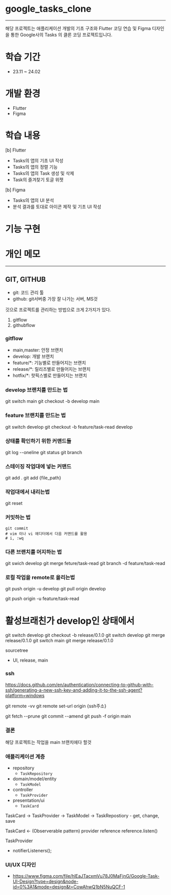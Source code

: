# google_tasks_clone
---
해당 프로젝트는 애플리케이션 개발의 기초 구조와 Flutter 코딩 연습 및 Figma 디자인을 통한
Google사의 Tasks 의 클론 코딩 프로젝트입니다.

# 학습 기간
- 23.11 ~ 24.02

# 개발 환경
- Flutter
- Figma


# 학습 내용
[b] Flutter

- Tasks의 앱의 기초 UI 작성
- Tasks의 앱의 정렬 기능
- Tasks의 앱의 Task 생성 및 삭제
- Task의 즐겨찾기 토글 위젯

[b] Figma

- Tasks의 앱의 UI 분석
- 분석 결과를 토대로 아이콘 제작 및 기초 UI 작성


# 기능 구현



# 개인 메모
---
## GIT, GITHUB
- git: 코드 관리 툴
- github: git서버중 가장 잘 나가는 서버, MS것

깃으로 프로젝트를 관리하는 방법으로 크게 2가지가 있다.
1. gitflow
2. githubflow

### gitflow

- main,master: 안정 브랜치
- develop: 개발 브랜치
- feature/*: 기능별로 만들어지는 브랜치
- release/*: 릴리즈별로 만들어지는 브랜치
- hotfix/*: 핫픽스별로 만들어지는 브랜치

### develop 브랜치를 만드는 법
git switch main
git checkout -b develop main

### feature 브랜치를 만드는 법
git switch develop
git checkout -b feature/task-read develop


### 상태를 확인하기 위한 커맨드들
git log --oneline
git status
git branch

### 스테이징 작업대에 넣는 커맨드
git add .
git add {file_path}

### 작업대에서 내리는법
git reset

### 커밋하는 법

```
git commit
# vim 이나 vi 에디터에서 다음 커맨드를 활용
# i, :wq
```

### 다른 브랜치를 머지하는 법

git swich develop
git merge feture/task-read
git branch -d feature/task-read

### 로컬 작업을 remote로 올리는법
git push origin -u develop
git pull origin develop

git push origin -u feature/task-read

# 활성브래친가 develop인 상태에서
git switch develop
git checkout -b release/0.1.0
git switch develop
git merge release/0.1.0
git switch main
git merge release/0.1.0

sourcetree
- UI, release, main

### ssh

https://docs.github.com/en/authentication/connecting-to-github-with-ssh/generating-a-new-ssh-key-and-adding-it-to-the-ssh-agent?platform=windows

git remote -vv
git remote set-url origin {ssh주소}

git fetch --prune
git commit --amend
git push -f origin main

### 결론

해당 프로젝트는 작업을 main 브랜치에다 할것


### 애플리케이션 계층

- repository
    - `TaskRepository`
- domain/model/entity
    - `TaskModel`
- controller
    - `TaskProvider`
- presentation/ui
    - `TaskCard`

TaskCard -> TaskProvider -> TaskModel
                         -> TaskRepostiory
            - get, change, save

TaskCard <- (Observerable pattern)
 provider reference
 reference.listen()

TaskProvider
 - notifierListeners();


 ### UI/UX 디자인

 - https://www.figma.com/file/hlEaJTacxmVu78J0MaFjnG/Google-Task-UI-Design?type=design&node-id=0%3A1&mode=design&t=CowAhwQ1bN5NuQCF-1
